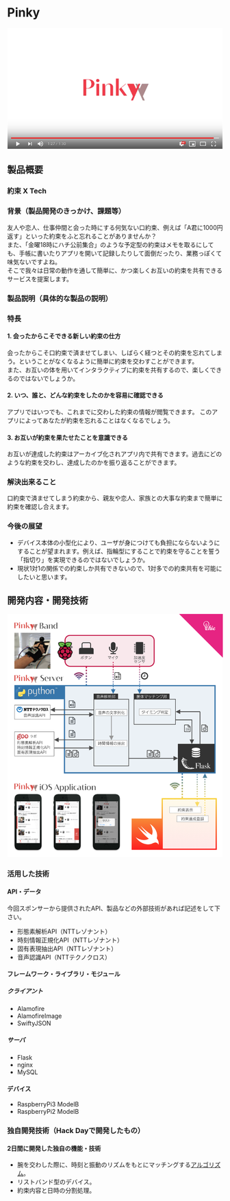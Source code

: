 # Pinky

[![Product Name](image.png)](https://www.youtube.com/watch?v=G5rULR53uMk)

## 製品概要
### 約束 X Tech

### 背景（製品開発のきっかけ、課題等）
友人や恋人、仕事仲間と会った時にする何気ない口約束、例えば「A君に1000円返す」といった約束をふと忘れることがありませんか？  
また、「金曜18時にハチ公前集合」のような予定型の約束はメモを取るにしても、手帳に書いたりアプリを開いて記録したりして面倒だったり、業務っぽくて味気ないですよね。  
そこで我々は日常の動作を通して簡単に、かつ楽しくお互いの約束を共有できるサービスを提案します。

### 製品説明（具体的な製品の説明）

### 特長

#### 1. 会ったからこそできる新しい約束の仕方
会ったからこそ口約束で済ませてしまい、しばらく経つとその約束を忘れてしまう。ということがなくなるように簡単に約束を交わすことができます。  
また、お互いの体を用いてインタラクティブに約束を共有するので、楽しくできるのではないでしょうか。

#### 2. いつ、誰と、どんな約束をしたのかを容易に確認できる
アプリではいつでも、これまでに交わした約束の情報が閲覧できます。 
このアプリによってあなたが約束を忘れることはなくなるでしょう。

#### 3. お互いが約束を果たせたことを意識できる
お互いが達成した約束はアーカイブ化されアプリ内で共有できます。過去にどのような約束を交わし、達成したのかを振り返ることができます。  

### 解決出来ること
口約束で済ませてしまう約束から、親友や恋人、家族との大事な約束まで簡単に約束を確認し合えます。
### 今後の展望
- デバイス本体の小型化により、ユーザが身につけても負担にならないようにすることが望まれます。例えば、指輪型にすることで約束を守ることを誓う「指切り」を実現できるのではないでしょうか。
- 現状1対1の関係での約束しか共有できないので、1対多での約束共有を可能にしたいと思います。


## 開発内容・開発技術
![システムモデル図](https://github.com/jphacks/TK_1814/blob/master/system_model.png "システムモデル図")
### 活用した技術
#### API・データ
今回スポンサーから提供されたAPI、製品などの外部技術があれば記述をして下さい。

* 形態素解析API（NTTレゾナント）
* 時刻情報正規化API（NTTレゾナント）
* 固有表現抽出API（NTTレゾナント）
* 音声認識API（NTTテクノクロス）

#### フレームワーク・ライブラリ・モジュール
##### クライアント
* Alamofire
* AlamofireImage
* SwiftyJSON

##### サーバ
* Flask
* nginx
* MySQL

#### デバイス
* RaspberryPi3 ModelB
* RaspberryPi2 ModelB

### 独自開発技術（Hack Dayで開発したもの）
#### 2日間に開発した独自の機能・技術
* 腕を交わした際に、時刻と振動のリズムをもとにマッチングする[アルゴリズム](https://github.com/jphacks/TK_1814/blob/master/server/demon/matching.py)。
* リストバンド型のデバイス。
* 約束内容と日時の分割処理。
